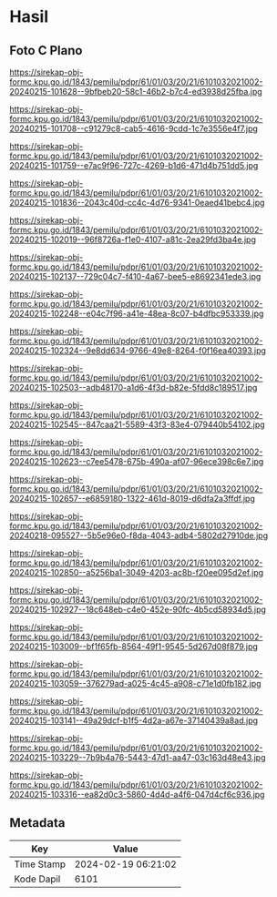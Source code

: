 # Hasil

## Foto C Plano

https://sirekap-obj-formc.kpu.go.id/1843/pemilu/pdpr/61/01/03/20/21/6101032021002-20240215-101628--9bfbeb20-58c1-46b2-b7c4-ed3938d25fba.jpg

https://sirekap-obj-formc.kpu.go.id/1843/pemilu/pdpr/61/01/03/20/21/6101032021002-20240215-101708--c91279c8-cab5-4616-9cdd-1c7e3556e4f7.jpg

https://sirekap-obj-formc.kpu.go.id/1843/pemilu/pdpr/61/01/03/20/21/6101032021002-20240215-101759--e7ac9f96-727c-4269-b1d6-471d4b751dd5.jpg

https://sirekap-obj-formc.kpu.go.id/1843/pemilu/pdpr/61/01/03/20/21/6101032021002-20240215-101836--2043c40d-cc4c-4d76-9341-0eaed41bebc4.jpg

https://sirekap-obj-formc.kpu.go.id/1843/pemilu/pdpr/61/01/03/20/21/6101032021002-20240215-102019--96f8726a-f1e0-4107-a81c-2ea29fd3ba4e.jpg

https://sirekap-obj-formc.kpu.go.id/1843/pemilu/pdpr/61/01/03/20/21/6101032021002-20240215-102137--729c04c7-f410-4a67-bee5-e8692341ede3.jpg

https://sirekap-obj-formc.kpu.go.id/1843/pemilu/pdpr/61/01/03/20/21/6101032021002-20240215-102248--e04c7f96-a41e-48ea-8c07-b4dfbc953339.jpg

https://sirekap-obj-formc.kpu.go.id/1843/pemilu/pdpr/61/01/03/20/21/6101032021002-20240215-102324--9e8dd634-9766-49e8-8264-f0f16ea40393.jpg

https://sirekap-obj-formc.kpu.go.id/1843/pemilu/pdpr/61/01/03/20/21/6101032021002-20240215-102503--adb48170-a1d6-4f3d-b82e-5fdd8c189517.jpg

https://sirekap-obj-formc.kpu.go.id/1843/pemilu/pdpr/61/01/03/20/21/6101032021002-20240215-102545--847caa21-5589-43f3-83e4-079440b54102.jpg

https://sirekap-obj-formc.kpu.go.id/1843/pemilu/pdpr/61/01/03/20/21/6101032021002-20240215-102623--c7ee5478-675b-490a-af07-96ece398c6e7.jpg

https://sirekap-obj-formc.kpu.go.id/1843/pemilu/pdpr/61/01/03/20/21/6101032021002-20240215-102657--e6859180-1322-461d-8019-d6dfa2a3ffdf.jpg

https://sirekap-obj-formc.kpu.go.id/1843/pemilu/pdpr/61/01/03/20/21/6101032021002-20240218-095527--5b5e96e0-f8da-4043-adb4-5802d27910de.jpg

https://sirekap-obj-formc.kpu.go.id/1843/pemilu/pdpr/61/01/03/20/21/6101032021002-20240215-102850--a5256ba1-3049-4203-ac8b-f20ee095d2ef.jpg

https://sirekap-obj-formc.kpu.go.id/1843/pemilu/pdpr/61/01/03/20/21/6101032021002-20240215-102927--18c648eb-c4e0-452e-90fc-4b5cd58934d5.jpg

https://sirekap-obj-formc.kpu.go.id/1843/pemilu/pdpr/61/01/03/20/21/6101032021002-20240215-103009--bf1f65fb-8564-49f1-9545-5d267d08f879.jpg

https://sirekap-obj-formc.kpu.go.id/1843/pemilu/pdpr/61/01/03/20/21/6101032021002-20240215-103059--376279ad-a025-4c45-a908-c71e1d0fb182.jpg

https://sirekap-obj-formc.kpu.go.id/1843/pemilu/pdpr/61/01/03/20/21/6101032021002-20240215-103141--49a29dcf-b1f5-4d2a-a67e-37140439a8ad.jpg

https://sirekap-obj-formc.kpu.go.id/1843/pemilu/pdpr/61/01/03/20/21/6101032021002-20240215-103229--7b9b4a76-5443-47d1-aa47-03c163d48e43.jpg

https://sirekap-obj-formc.kpu.go.id/1843/pemilu/pdpr/61/01/03/20/21/6101032021002-20240215-103316--ea82d0c3-5860-4d4d-a4f6-047d4cf6c936.jpg


## Metadata

| Key        | Value               |
| ---------- | ------------------- |
| Time Stamp | 2024-02-19 06:21:02 |
| Kode Dapil | 6101                |



